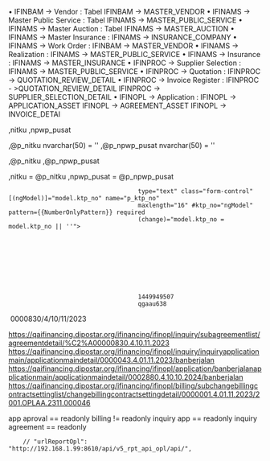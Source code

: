 • IFINBAM -> Vendor : Tabel IFINBAM -> MASTER_VENDOR
• IFINAMS -> Master Public Service : Tabel IFINAMS -> MASTER_PUBLIC_SERVICE
• IFINAMS -> Master Auction : Tabel IFINAMS -> MASTER_AUCTION
• IFINAMS -> Master Insurance : IFINAMS -> INSURANCE_COMPANY
• IFINAMS -> Work Order : IFINBAM -> MASTER_VENDOR
• IFINAMS -> Realization : IFINAMS -> MASTER_PUBLIC_SERVICE
• IFINAMS -> Insurance : IFINAMS -> MASTER_INSURANCE
• IFINPROC -> Supplier Selection : IFINAMS -> MASTER_PUBLIC_SERVICE
• IFINPROC -> Quotation : IFINPROC -> QUOTATION_REVIEW_DETAIL
• IFINPROC -> Invoice Register : IFINPROC - >QUOTATION_REVIEW_DETAIL
 IFINPROC -> SUPPLIER_SELECTION_DETAIL
• IFINOPL -> Application : IFINOPL -> APPLICATION_ASSET
 IFINOPL -> AGREEMENT_ASSET
 IFINOPL -> INVOICE_DETAI


,nitku
,npwp_pusat


,@p_nitku						 nvarchar(50)  = ''
,@p_npwp_pusat					 nvarchar(50)  = ''

,@p_nitku
,@p_npwp_pusat

,nitku								= @p_nitku
,npwp_pusat							= @p_npwp_pusat




                                        type="text" class="form-control" [(ngModel)]="model.ktp_no" name="p_ktp_no"
                                        maxlength="16" #ktp_no="ngModel" pattern={{NumberOnlyPattern}} required
                                        (change)="model.ktp_no = model.ktp_no || ''">









                                        1449949507
                                        qgaau638


 0000830/4/10/11/2023

https://qaifinancing.dipostar.org/ifinancing/ifinopl/inquiry/subagreementlist/agreementdetail/%C2%A00000830.4.10.11.2023
https://qaifinancing.dipostar.org/ifinancing/ifinopl/inquiry/inquiryapplicationmain/applicationmaindetail/0000043.4.01.11.2023/banberjalan
https://qaifinancing.dipostar.org/ifinancing/ifinopl/application/banberjalanapplicationmain/applicationmaindetail/0002880.4.10.10.2024/banberjalan
https://qaifinancing.dipostar.org/ifinancing/ifinopl/billing/subchangebillingcontractsettinglist/changebillingcontractsettingdetail/0000001.4.01.11.2023/2001.OPLAA.2311.000046


app aproval == readonly
billing != readonly
inquiry app == readonly
inquiry agreement == readonly


        // "urlReportOpl":     "http://192.168.1.99:8610/api/v5_rpt_api_opl/api/",